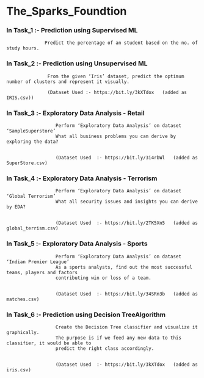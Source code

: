 # The_Sparks_Foundtion

### In Task_1 :- Prediction using Supervised ML
                  Predict the percentage of an student based on the no. of study hours.
                  
                  
### In Task_2  :- Prediction using Unsupervised ML
                   From the given ‘Iris’ dataset, predict the optimum number of clusters and represent it visually.
                   
                   (Dataset Used :- https://bit.ly/3kXTdox   (added as IRIS.csv))
                
                
###  In Task_3  :-  Exploratory Data Analysis - Retail
                      Perform ‘Exploratory Data Analysis’ on dataset ‘SampleSuperstore’
                      What all business problems you can derive by exploring the data?
                      
                      
                      (Dataset Used  :- https://bit.ly/3i4rbWl   (added as SuperStore.csv)


###  In Task_4  :- Exploratory Data Analysis - Terrorism
                      Perform ‘Exploratory Data Analysis’ on dataset ‘Global Terrorism’
                      What all security issues and insights you can derive by EDA?
                      
                      
                      (Dataset Used  :- https://bit.ly/2TK5Xn5   (added as global_terrism.csv)
                      
###  In Task_5  :- Exploratory Data Analysis - Sports
                      Perform ‘Exploratory Data Analysis’ on dataset ‘Indian Premier League’
                      As a sports analysts, find out the most successful teams, players and factors
                      contributing win or loss of a team.
                      
                      
                      (Dataset Used  :- https://bit.ly/34SRn3b   (added as matches.csv)    
                      
                      
 ###  In Task_6  :- Prediction using Decision TreeAlgorithm
                      Create the Decision Tree classifier and visualize it graphically.
                      The purpose is if we feed any new data to this classifier, it would be able to
                      predict the right class accordingly.
                      
                      
                      (Dataset Used  :- https://bit.ly/3kXTdox   (added as iris.csv)                        
